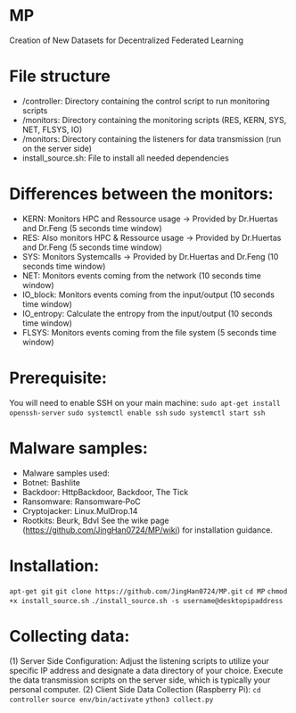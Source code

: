 # MP
Creation of New Datasets for Decentralized Federated Learning
# File structure
* /controller: Directory containing the control script to run monitoring scripts
* /monitors: Directory containing the monitoring scripts (RES, KERN, SYS, NET, FLSYS, IO)
* /monitors: Directory containing the listeners for data transmission (run on the server side)
* install_source.sh: File to install all needed dependencies
# Differences between the monitors:
* KERN: Monitors HPC and Ressource usage -> Provided by Dr.Huertas and Dr.Feng (5 seconds time window)
* RES: Also monitors HPC & Ressource usage -> Provided by Dr.Huertas and Dr.Feng (5 seconds time window)
* SYS: Monitors Systemcalls -> Provided by Dr.Huertas and Dr.Feng (10 seconds time window)
* NET: Monitors events coming from the network (10 seconds time window)
* IO_block: Monitors events coming from the input/output (10 seconds time window)
* IO_entropy: Calculate the entropy from the input/output (10 seconds time window)
* FLSYS: Monitors events coming from the file system (5 seconds time window)
# Prerequisite:
You will need to enable SSH on your main machine:
`sudo apt-get install openssh-server`
`sudo systemctl enable ssh`
`sudo systemctl start ssh`
# Malware samples:
* Malware samples used: 
* Botnet: Bashlite
* Backdoor: HttpBackdoor, Backdoor, The Tick
* Ransomware: Ransomware‐PoC
* Cryptojacker: Linux.MulDrop.14
* Rootkits: Beurk, Bdvl
See the wike page (https://github.com/JingHan0724/MP/wiki) for installation guidance.
# Installation:
`apt-get git`
`git clone https://github.com/JingHan0724/MP.git`
`cd MP`
`chmod +x install_source.sh`
`./install_source.sh -s username@desktopipaddress`
# Collecting data:
(1) Server Side Configuration:
Adjust the listening scripts to utilize your specific IP address and designate a data directory of your choice.
Execute the data transmission scripts on the server side, which is typically your personal computer.
(2) Client Side Data Collection (Raspberry Pi):
`cd controller`
`source env/bin/activate`
`ython3 collect.py`

